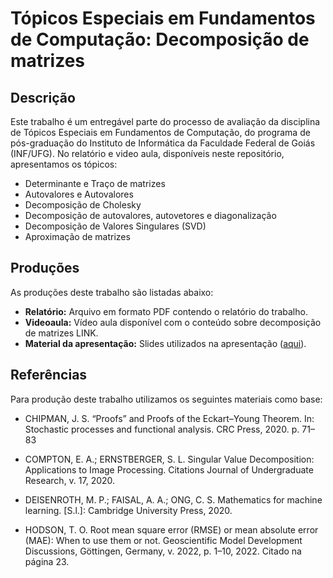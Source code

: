 # Tópicos Especiais em Fundamentos de Computação: Decomposição de matrizes

## Descrição

Este trabalho é um entregável parte do processo de avaliação da disciplina de Tópicos Especiais em Fundamentos de Computação, do programa de pós-graduação do Instituto de Informática da Faculdade Federal de Goiás (INF/UFG). No relatório e video aula, disponíveis neste repositório, apresentamos os tópicos:

* Determinante e Traço de matrizes
* Autovalores e Autovalores
* Decomposição de Cholesky
* Decomposição de autovalores, autovetores e diagonalização
* Decomposição de Valores Singulares (SVD)
* Aproximação de matrizes

## Produções

As produções deste trabalho são listadas abaixo:

* **Relatório:** Arquivo em formato PDF contendo o relatório do trabalho.
* **Videoaula:** Vídeo aula disponível com o conteúdo sobre decomposição de matrizes LINK.
* **Material da apresentação:** Slides utilizados na apresentação ([aqui](slides.pdf)).

## Referências

Para produção deste trabalho utilizamos os seguintes materiais como base:

* CHIPMAN, J. S. “Proofs” and Proofs of the Eckart–Young Theorem. In: Stochastic processes
and functional analysis. CRC Press, 2020. p. 71–83

* COMPTON, E. A.; ERNSTBERGER, S. L. Singular Value Decomposition: Applications to
Image Processing. Citations Journal of Undergraduate Research, v. 17, 2020.

* DEISENROTH, M. P.; FAISAL, A. A.; ONG, C. S. Mathematics for machine learning. [S.l.]:
Cambridge University Press, 2020.

* HODSON, T. O. Root mean square error (RMSE) or mean absolute error (MAE): When to use
them or not. Geoscientific Model Development Discussions, Göttingen, Germany, v. 2022, p.
1–10, 2022. Citado na página 23.

